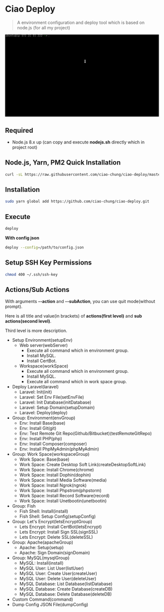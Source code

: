 # Ciao Deploy

> A environment configuration and deploy tool which is based on node.js (for all my project)

![deploy](meta/deploy.gif)

## Required

- Node.js 8.x up (can copy and execute **nodejs.sh** directly which in project root)

## Node.js, Yarn, PM2 Quick Installation

```bash
curl -sL https://raw.githubusercontent.com/ciao-chung/ciao-deploy/master/nodejs.sh | bash
```

## Installation

```bash
sudo yarn global add https://github.com/ciao-chung/ciao-deploy.git
```

## Execute

```bash
deploy
```

**With config json**

```bash
deploy --config=/path/to/config.json
```

## Setup SSH Key Permissions

```bash
chmod 400 ~/.ssh/ssh-key
```

## Actions/Sub Actions

With arguments **--action** and **--subAction**, you can use quit mode(without prompt).

Here is all title and value(in brackets) of **actions(first level)** and **sub actions(second level)**.

Third level is more description.

- Setup Environment(setupEnv)
  - Web server(webServer)
    - Execute all command which in environment group.
    - Install MySQL.
    - Install CertBot.
  - Workspace(workSpace)
    - Execute all command which in environment group.
    - Install MySQL.
    - Execute all command which in work space group.
- Deploy Laravel(laravel)
  - Laravel: Init(init)
  - Laravel: Set Env File(setEnvFile)
  - Laravel: Init Database(initDatabase)
  - Laravel: Setup Domain(setupDomain)
  - Laravel: Deploy(deploy)
- Group: Environment(envGroup)
  - Env: Install Base(base)
  - Env: Install Git(git)
  - Env: Test Remote Git Repo(Github/Bitbucket)(testRemoteGitRepo)
  - Env: Install PHP(php)
  - Env: Install Composer(composer)
  - Env: Install PhpMyAdmin(phpMyAdmin)
- Group: Work Space(workspaceGroup)
  - Work Space: Base(base)
  - Work Space: Create Desktop Soft Link(createDesktopSoftLink)
  - Work Space: Install Chrome(chrome)
  - Work Space: Install Dophin(dophin)
  - Work Space: Install Media Software(media)
  - Work Space: Install Ngrok(ngrok)
  - Work Space: Install Phpstrom(phpstorm)
  - Work Space: Install Record Software(record)
  - Work Space: Install Unetbootin(unetbootin)
- Group: Fish
  - Fish Shell: Install(install)
  - Fish Shell: Setup Config(setupConfig)
- Group: Let's Encrypt(letsEncryptGroup)
  - Lets Encrypt: Install CertBot(letsEncrypt)
  - Lets Encrypt: Install Sign SSL(signSSL)
  - Lets Encrypt: Delete SSL(deleteSSL)
- Group: Apache(apacheGroup)
  - Apache: Setup(setup)
  - Apache: Sign Domain(signDomain)
- Group: MySQL(mysqlGroup)
  - MySQL: Install(install)
  - MySQL User: List User(listUser)
  - MySQL User: Create User(createUser)
  - MySQL User: Delete User(deleteUser)
  - MySQL Database: List Database(listDatabase)
  - MySQL Database: Create Database(createDB)
  - MySQL Database: Delete Database(deleteDB)
- Custom Command(command)
- Dump Config JSON File(dumpConfig)
